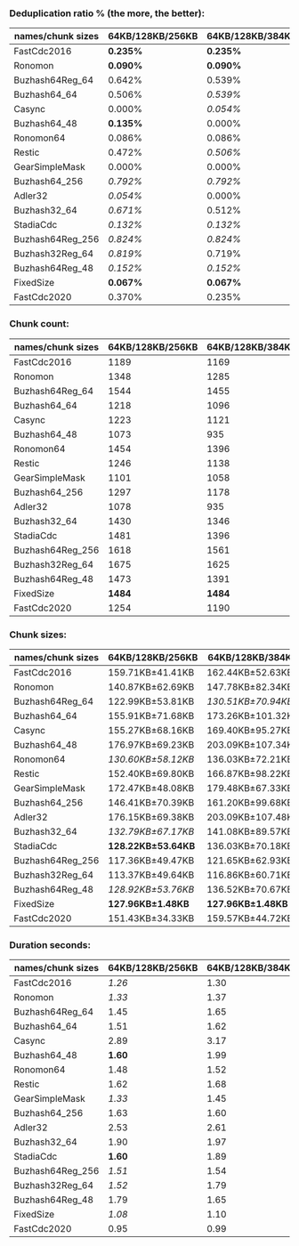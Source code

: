 ### Deduplication ratio % (the more, the better):

| names/chunk sizes | 64KB/128KB/256KB | 64KB/128KB/384KB | 64KB/128KB/512KB | 32KB/128KB/512KB | 64KB/128KB/160KB | 64KB/128KB/192KB | 64KB/128KB/224KB | 96KB/128KB/192KB | 64KB/128KB/640KB | 64KB/128KB/1MB |
| --------------- | -------------- | -------------- | -------------- | -------------- | -------------- | -------------- | -------------- | -------------- | -------------- | ------------ |
| FastCdc2016     | **0.235%**     | **0.235%**     | **0.235%**     | **0.235%**     | 0.000%         | 0.159%         | **0.235%**     | 0.159%         | **0.235%**     | **0.235%**   |
| Ronomon         | **0.090%**     | **0.090%**     | **0.090%**     | **0.090%**     | 0.084%         | **0.090%**     | **0.090%**     | 0.059%         | **0.090%**     | **0.090%**   |
| Buzhash64Reg_64 | 0.642%         | 0.539%         | 0.539%         | **0.830%**     | *0.711%*       | *0.711%*       | 0.658%         | 0.402%         | 0.539%         | 0.539%       |
| Buzhash64_64    | 0.506%         | *0.539%*       | *0.539%*       | **0.809%**     | *0.539%*       | 0.506%         | *0.539%*       | 0.303%         | *0.539%*       | *0.539%*     |
| Casync          | 0.000%         | *0.054%*       | 0.000%         | 0.000%         | **0.084%**     | *0.054%*       | *0.054%*       | *0.054%*       | *0.054%*       | *0.054%*     |
| Buzhash64_48    | **0.135%**     | 0.000%         | 0.000%         | 0.000%         | 0.084%         | *0.101%*       | *0.118%*       | *0.101%*       | 0.000%         | 0.000%       |
| Ronomon64       | 0.086%         | 0.086%         | 0.086%         | 0.086%         | **0.254%**     | *0.187%*       | *0.204%*       | 0.168%         | 0.086%         | 0.086%       |
| Restic          | 0.472%         | *0.506%*       | *0.506%*       | **0.793%**     | *0.506%*       | *0.506%*       | *0.624%*       | 0.253%         | *0.506%*       | *0.506%*     |
| GearSimpleMask  | 0.000%         | 0.000%         | 0.000%         | 0.000%         | 0.000%         | **0.101%**     | 0.000%         | **0.101%**     | 0.000%         | 0.000%       |
| Buzhash64_256   | *0.792%*       | *0.792%*       | *0.792%*       | **1.094%**     | *0.792%*       | *0.792%*       | *0.792%*       | 0.516%         | *0.792%*       | *0.792%*     |
| Adler32         | *0.054%*       | 0.000%         | *0.054%*       | 0.000%         | **0.084%**     | 0.000%         | 0.000%         | 0.000%         | *0.054%*       | *0.054%*     |
| Buzhash32_64    | *0.671%*       | 0.512%         | *0.671%*       | **0.907%**     | *0.671%*       | 0.512%         | *0.671%*       | 0.455%         | *0.671%*       | *0.671%*     |
| StadiaCdc       | *0.132%*       | *0.132%*       | *0.132%*       | 0.083%         | **0.211%**     | *0.132%*       | *0.132%*       | *0.185%*       | *0.132%*       | *0.132%*     |
| Buzhash64Reg_256 | *0.824%*       | *0.824%*       | *0.824%*       | **1.082%**     | *0.824%*       | *0.824%*       | *0.824%*       | 0.613%         | *0.824%*       | *0.824%*     |
| Buzhash32Reg_64 | *0.819%*       | 0.719%         | 0.719%         | **0.944%**     | 0.792%         | *0.819%*       | *0.819%*       | 0.544%         | 0.719%         | 0.719%       |
| Buzhash64Reg_48 | *0.152%*       | *0.152%*       | *0.152%*       | 0.082%         | **0.236%**     | *0.152%*       | *0.152%*       | 0.110%         | *0.152%*       | *0.152%*     |
| FixedSize       | **0.067%**     | **0.067%**     | **0.067%**     | **0.067%**     | **0.067%**     | **0.067%**     | **0.067%**     | **0.067%**     | **0.067%**     | **0.067%**   |
| FastCdc2020     | 0.370%         | 0.235%         | 0.235%         | 0.235%         | 0.253%         | **0.487%**     | *0.471%*       | **0.487%**     | 0.235%         | 0.235%       |

### Chunk count:

| names/chunk sizes | 64KB/128KB/256KB | 64KB/128KB/384KB | 64KB/128KB/512KB | 32KB/128KB/512KB | 64KB/128KB/160KB | 64KB/128KB/192KB | 64KB/128KB/224KB | 96KB/128KB/192KB | 64KB/128KB/640KB | 64KB/128KB/1MB |
| --------------- | -------------- | -------------- | -------------- | -------------- | -------------- | -------------- | -------------- | -------------- | -------------- | ------------ |
| FastCdc2016     | 1189           | 1169           | *1164*         | 1212           | 1315           | 1236           | 1204           | 1207           | *1163*         | **1158**     |
| Ronomon         | 1348           | 1285           | 1261           | 1268           | 1554           | 1458           | 1390           | *1247*         | *1255*         | **1245**     |
| Buzhash64Reg_64 | 1544           | 1455           | *1437*         | 1652           | 1823           | 1691           | 1600           | 1500           | *1430*         | **1426**     |
| Buzhash64_64    | 1218           | 1096           | *1071*         | 1373           | 1509           | 1359           | 1277           | 1191           | *1048*         | **1035**     |
| Casync          | 1223           | 1121           | *1087*         | 1333           | 1485           | 1363           | 1284           | 1183           | *1071*         | **1060**     |
| Buzhash64_48    | 1073           | 935            | *890*          | 1034           | 1404           | 1255           | 1145           | 1131           | *871*          | **846**      |
| Ronomon64       | 1454           | 1396           | 1385           | *1377*         | 1629           | 1534           | 1475           | **1271**       | 1380           | *1377*       |
| Restic          | 1246           | 1138           | *1098*         | 1427           | 1520           | 1387           | 1309           | 1197           | *1086*         | **1077**     |
| GearSimpleMask  | 1101           | 1058           | *1044*         | 1090           | 1284           | 1195           | 1136           | 1174           | *1038*         | **1026**     |
| Buzhash64_256   | 1297           | 1178           | *1151*         | 1538           | 1547           | 1419           | 1350           | 1216           | *1133*         | **1124**     |
| Adler32         | 1078           | 935            | *879*          | 970            | 1373           | 1253           | 1142           | 1139           | *856*          | **829**      |
| Buzhash32_64    | 1430           | 1346           | 1321           | 1836           | 1646           | 1546           | 1465           | **1276**       | *1308*         | *1303*       |
| StadiaCdc       | 1481           | 1396           | 1371           | **1350**       | 1764           | 1619           | 1526           | 1469           | *1362*         | *1357*       |
| Buzhash64Reg_256 | 1618           | 1561           | 1546           | 1746           | 1857           | 1732           | 1652           | **1534**       | *1542*         | *1542*       |
| Buzhash32Reg_64 | 1675           | 1625           | 1610           | 1977           | 1896           | 1782           | 1717           | **1539**       | *1607*         | *1602*       |
| Buzhash64Reg_48 | 1473           | 1391           | *1373*         | 1374           | 1757           | 1630           | 1538           | 1481           | *1359*         | **1350**     |
| FixedSize       | **1484**       | **1484**       | **1484**       | **1484**       | **1484**       | **1484**       | **1484**       | **1484**       | **1484**       | **1484**     |
| FastCdc2020     | 1254           | 1190           | *1175*         | 1225           | 1716           | 1418           | 1307           | 1394           | *1168*         | **1162**     |

### Chunk sizes:

| names/chunk sizes | 64KB/128KB/256KB    | 64KB/128KB/384KB   | 64KB/128KB/512KB   | 32KB/128KB/512KB     | 64KB/128KB/160KB    | 64KB/128KB/192KB    | 64KB/128KB/224KB    | 96KB/128KB/192KB    | 64KB/128KB/640KB   | 64KB/128KB/1MB     |
| --------------- | ------------------- | ------------------ | ------------------ | -------------------- | ------------------- | ------------------- | ------------------- | ------------------- | ------------------ | ------------------ |
| FastCdc2016     | 159.71KB±41.41KB    | 162.44KB±52.63KB   | 163.14KB±58.37KB   | *156.68KB±62.86KB*   | **144.41KB±20.52KB** | *153.64KB±29.14KB*  | 157.72KB±36.04KB    | 157.33KB±24.64KB    | 163.28KB±63.06KB   | 163.98KB±72.93KB   |
| Ronomon         | 140.87KB±62.69KB    | 147.78KB±82.34KB   | 150.59KB±93.58KB   | 149.76KB±95.93KB     | *122.20KB±35.12KB*  | **130.24KB±46.15KB** | *136.61KB±55.06KB*  | 152.28KB±34.90KB    | 151.31KB±99.96KB   | 152.52KB±110.50KB  |
| Buzhash64Reg_64 | 122.99KB±53.81KB    | *130.51KB±70.94KB* | *132.15KB±78.32KB* | 114.95KB±97.11KB     | 104.17KB±29.08KB    | 112.30KB±38.43KB    | 118.68KB±46.96KB    | **126.60KB±26.58KB** | 132.79KB±82.45KB   | 133.16KB±85.92KB   |
| Buzhash64_64    | 155.91KB±71.68KB    | 173.26KB±101.32KB  | 177.30KB±117.94KB  | *138.31KB±118.97KB*  | **125.84KB±36.88KB** | *139.73KB±49.27KB*  | 148.70KB±60.88KB    | 159.44KB±36.38KB    | 181.20KB±131.11KB  | 183.47KB±142.23KB  |
| Casync          | 155.27KB±68.16KB    | 169.40KB±95.27KB   | 174.69KB±111.44KB  | *142.46KB±112.17KB*  | **127.87KB±34.55KB** | *139.32KB±46.94KB*  | 147.89KB±57.97KB    | 160.52KB±34.88KB    | 177.30KB±120.33KB  | 179.14KB±135.18KB  |
| Buzhash64_48    | 176.97KB±69.23KB    | 203.09KB±107.34KB  | 213.36KB±130.10KB  | 183.65KB±135.31KB    | **135.25KB±32.66KB** | *151.31KB±46.09KB*  | *165.85KB±57.84KB*  | 167.90KB±32.90KB    | 218.02KB±146.52KB  | 224.46KB±169.70KB  |
| Ronomon64       | *130.60KB±58.12KB*  | 136.03KB±72.21KB   | 137.11KB±78.48KB   | 137.90KB±81.36KB     | 116.57KB±35.08KB    | *123.79KB±44.69KB*  | **128.74KB±52.21KB** | 149.40KB±34.61KB    | 137.60KB±81.96KB   | 137.90KB±87.78KB   |
| Restic          | 152.40KB±69.80KB    | 166.87KB±98.22KB   | 172.94KB±115.48KB  | *133.07KB±115.14KB*  | **124.93KB±35.93KB** | *136.91KB±48.71KB*  | 145.07KB±59.55KB    | 158.64KB±36.23KB    | 174.86KB±122.59KB  | 176.32KB±133.29KB  |
| GearSimpleMask  | 172.47KB±48.08KB    | 179.48KB±67.33KB   | 181.89KB±79.47KB   | 174.21KB±82.85KB     | **147.89KB±18.83KB** | *158.91KB±29.92KB*  | 167.16KB±40.07KB    | *161.75KB±25.71KB*  | 182.94KB±88.11KB   | 185.08KB±109.68KB  |
| Buzhash64_256   | 146.41KB±70.39KB    | 161.20KB±99.68KB   | 164.98KB±114.49KB  | **123.47KB±113.09KB** | *122.75KB±37.31KB*  | *133.82KB±49.26KB*  | 140.66KB±60.17KB    | 156.16KB±36.77KB    | 167.60KB±124.49KB  | 168.94KB±137.15KB  |
| Adler32         | 176.15KB±69.38KB    | 203.09KB±107.48KB  | 216.03KB±133.66KB  | 195.77KB±147.63KB    | **138.31KB±30.77KB** | *151.55KB±45.33KB*  | *166.28KB±57.87KB*  | 166.72KB±33.16KB    | 221.84KB±152.58KB  | 229.06KB±176.87KB  |
| Buzhash32_64    | *132.79KB±67.17KB*  | 141.08KB±89.57KB   | 143.75KB±100.71KB  | 103.43KB±97.33KB     | 115.37KB±38.36KB    | *122.83KB±49.71KB*  | **129.62KB±59.53KB** | 148.82KB±37.69KB    | 145.18KB±107.19KB  | 145.74KB±114.12KB  |
| StadiaCdc       | **128.22KB±53.64KB** | 136.03KB±70.18KB   | 138.51KB±80.00KB   | 140.66KB±107.49KB    | 107.65KB±28.95KB    | 117.29KB±38.19KB    | *124.44KB±47.17KB*  | *129.27KB±27.57KB*  | 139.42KB±86.86KB   | 139.94KB±94.31KB   |
| Buzhash64Reg_256 | 117.36KB±49.47KB    | 121.65KB±62.93KB   | 122.83KB±68.87KB   | 108.76KB±90.40KB     | 102.26KB±28.51KB    | 109.64KB±36.70KB    | 114.95KB±44.38KB    | **123.79KB±25.90KB** | *123.15KB±71.79KB* | *123.15KB±71.79KB* |
| Buzhash32Reg_64 | 113.37KB±49.64KB    | 116.86KB±60.71KB   | 117.95KB±66.36KB   | 96.05KB±83.84KB      | 100.15KB±29.56KB    | 106.56KB±37.86KB    | 110.60KB±44.04KB    | **123.39KB±25.83KB** | *118.17KB±68.94KB* | *118.53KB±72.35KB* |
| Buzhash64Reg_48 | *128.92KB±53.76KB*  | 136.52KB±70.67KB   | 138.31KB±77.48KB   | 138.20KB±100.76KB    | 108.08KB±28.62KB    | 116.50KB±37.81KB    | *123.47KB±46.25KB*  | **128.22KB±26.20KB** | 139.73KB±86.64KB   | 140.66KB±94.00KB   |
| FixedSize       | **127.96KB±1.48KB** | **127.96KB±1.48KB** | **127.96KB±1.48KB** | **127.96KB±1.48KB**  | **127.96KB±1.48KB** | **127.96KB±1.48KB** | **127.96KB±1.48KB** | **127.96KB±1.48KB** | **127.96KB±1.48KB** | **127.96KB±1.48KB** |
| FastCdc2020     | 151.43KB±34.33KB    | 159.57KB±44.72KB   | 161.61KB±51.89KB   | 155.01KB±57.23KB     | 110.66KB±30.49KB    | **133.92KB±29.49KB** | *145.29KB±31.06KB*  | *136.22KB±27.75KB*  | 162.58KB±58.26KB   | 163.42KB±68.32KB   |

### Duration seconds:

| names/chunk sizes | 64KB/128KB/256KB | 64KB/128KB/384KB | 64KB/128KB/512KB | 32KB/128KB/512KB | 64KB/128KB/160KB | 64KB/128KB/192KB | 64KB/128KB/224KB | 96KB/128KB/192KB | 64KB/128KB/640KB | 64KB/128KB/1MB |
| --------------- | -------------- | -------------- | -------------- | -------------- | -------------- | -------------- | -------------- | -------------- | -------------- | ------------ |
| FastCdc2016     | *1.26*         | 1.30           | *1.27*         | 1.50           | 1.40           | **1.25**       | 1.37           | 1.43           | 1.50           | 1.46         |
| Ronomon         | *1.33*         | 1.37           | 1.40           | 1.46           | **1.24**       | 1.34           | 1.34           | 1.33           | 1.39           | *1.32*       |
| Buzhash64Reg_64 | 1.45           | 1.65           | 1.70           | 1.79           | **1.19**       | 1.59           | *1.25*         | 1.51           | 1.39           | *1.36*       |
| Buzhash64_64    | 1.51           | 1.62           | 1.70           | 1.83           | 1.55           | 1.59           | 1.66           | *1.49*         | *1.49*         | **1.43**     |
| Casync          | 2.89           | 3.17           | 3.19           | 3.67           | 2.82           | 2.86           | 2.98           | *2.54*         | *2.07*         | **2.02**     |
| Buzhash64_48    | **1.60**       | 1.99           | 1.96           | 2.36           | *1.63*         | 1.71           | 1.83           | *1.61*         | 2.00           | 2.08         |
| Ronomon64       | 1.48           | 1.52           | 1.50           | 1.49           | **1.16**       | 1.47           | *1.17*         | *1.44*         | 1.50           | 1.49         |
| Restic          | 1.62           | 1.68           | 1.67           | 1.80           | 1.58           | *1.56*         | *1.56*         | **1.42**       | 1.79           | 1.67         |
| GearSimpleMask  | *1.33*         | 1.45           | 1.51           | 1.56           | *1.35*         | 1.42           | 1.42           | **1.31**       | 1.53           | 1.58         |
| Buzhash64_256   | 1.63           | 1.60           | 1.67           | 1.70           | **1.27**       | 1.53           | *1.52*         | *1.42*         | 1.65           | 1.80         |
| Adler32         | 2.53           | 2.61           | 2.61           | 2.75           | **1.85**       | 2.45           | *2.00*         | 2.34           | *2.09*         | 2.11         |
| Buzhash32_64    | 1.90           | 1.97           | 1.99           | 2.17           | *1.76*         | *1.83*         | 1.86           | **1.65**       | 2.02           | 2.09         |
| StadiaCdc       | **1.60**       | 1.89           | 2.00           | 2.16           | 1.80           | 1.92           | 1.92           | 1.71           | *1.65*         | *1.64*       |
| Buzhash64Reg_256 | *1.51*         | 1.54           | 1.59           | 1.72           | 1.61           | 1.52           | *1.46*         | **1.25**       | 1.57           | 1.82         |
| Buzhash32Reg_64 | *1.52*         | 1.79           | 1.98           | 2.08           | **1.23**       | 1.70           | 2.00           | 1.75           | 2.10           | *1.48*       |
| Buzhash64Reg_48 | 1.79           | 1.65           | 1.67           | 1.92           | 1.54           | 1.76           | 1.64           | *1.53*         | *1.45*         | **1.35**     |
| FixedSize       | *1.08*         | 1.10           | 1.11           | 1.29           | 1.22           | *1.05*         | 1.14           | **0.99**       | 1.28           | 1.53         |
| FastCdc2020     | 0.95           | 0.99           | 0.97           | 1.01           | *0.94*         | 1.00           | **0.92**       | *0.95*         | 0.95           | 0.98         |
